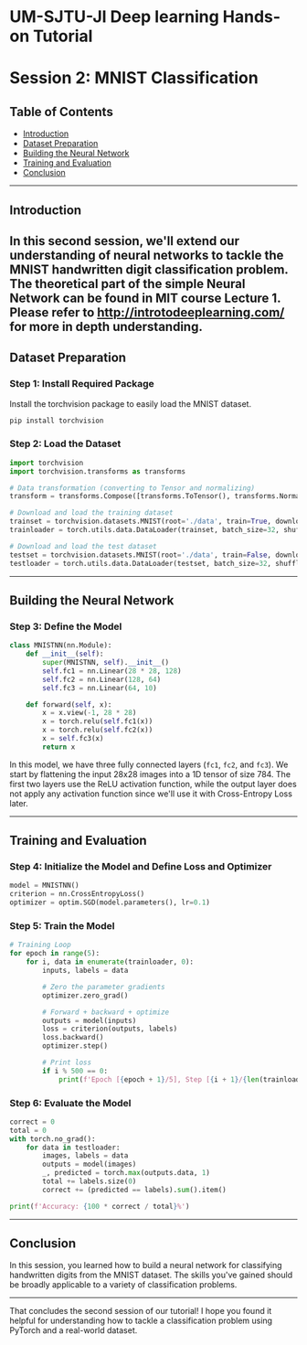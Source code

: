 # UM-SJTU-JI Deep learning Hands-on Tutorial
# Session 2: MNIST Classification

## Table of Contents

- [Introduction](#introduction)
- [Dataset Preparation](#dataset-preparation)
- [Building the Neural Network](#building-the-neural-network)
- [Training and Evaluation](#training-and-evaluation)
- [Conclusion](#conclusion)

---

## Introduction

In this second session, we'll extend our understanding of neural networks to tackle the MNIST handwritten digit classification problem.
The theoretical part of the simple Neural Network can be found in MIT course Lecture 1. Please refer to http://introtodeeplearning.com/ for more in depth understanding.
---

## Dataset Preparation

### Step 1: Install Required Package

Install the torchvision package to easily load the MNIST dataset.

```bash
pip install torchvision
```

### Step 2: Load the Dataset

```python
import torchvision
import torchvision.transforms as transforms

# Data transformation (converting to Tensor and normalizing)
transform = transforms.Compose([transforms.ToTensor(), transforms.Normalize((0.5,), (0.5,))])

# Download and load the training dataset
trainset = torchvision.datasets.MNIST(root='./data', train=True, download=True, transform=transform)
trainloader = torch.utils.data.DataLoader(trainset, batch_size=32, shuffle=True)

# Download and load the test dataset
testset = torchvision.datasets.MNIST(root='./data', train=False, download=True, transform=transform)
testloader = torch.utils.data.DataLoader(testset, batch_size=32, shuffle=False)
```

---

## Building the Neural Network

### Step 3: Define the Model

```python
class MNISTNN(nn.Module):
    def __init__(self):
        super(MNISTNN, self).__init__()
        self.fc1 = nn.Linear(28 * 28, 128)
        self.fc2 = nn.Linear(128, 64)
        self.fc3 = nn.Linear(64, 10)

    def forward(self, x):
        x = x.view(-1, 28 * 28)
        x = torch.relu(self.fc1(x))
        x = torch.relu(self.fc2(x))
        x = self.fc3(x)
        return x
```

In this model, we have three fully connected layers (`fc1`, `fc2`, and `fc3`). We start by flattening the input 28x28 images into a 1D tensor of size 784. The first two layers use the ReLU activation function, while the output layer does not apply any activation function since we'll use it with Cross-Entropy Loss later.

---

## Training and Evaluation

### Step 4: Initialize the Model and Define Loss and Optimizer

```python
model = MNISTNN()
criterion = nn.CrossEntropyLoss()
optimizer = optim.SGD(model.parameters(), lr=0.1)
```

### Step 5: Train the Model

```python
# Training Loop
for epoch in range(5):
    for i, data in enumerate(trainloader, 0):
        inputs, labels = data

        # Zero the parameter gradients
        optimizer.zero_grad()

        # Forward + backward + optimize
        outputs = model(inputs)
        loss = criterion(outputs, labels)
        loss.backward()
        optimizer.step()

        # Print loss
        if i % 500 == 0:
            print(f'Epoch [{epoch + 1}/5], Step [{i + 1}/{len(trainloader)}], Loss: {loss.item()}')
```

### Step 6: Evaluate the Model

```python
correct = 0
total = 0
with torch.no_grad():
    for data in testloader:
        images, labels = data
        outputs = model(images)
        _, predicted = torch.max(outputs.data, 1)
        total += labels.size(0)
        correct += (predicted == labels).sum().item()

print(f'Accuracy: {100 * correct / total}%')
```

---

## Conclusion

In this session, you learned how to build a neural network for classifying handwritten digits from the MNIST dataset. The skills you've gained should be broadly applicable to a variety of classification problems.

---

That concludes the second session of our tutorial! I hope you found it helpful for understanding how to tackle a classification problem using PyTorch and a real-world dataset.
